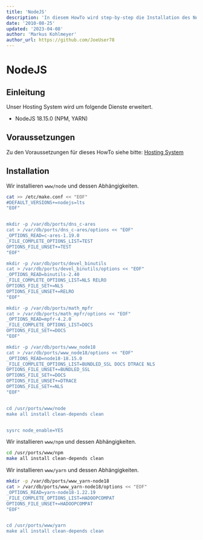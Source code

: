 ```yaml
---
title: 'NodeJS'
description: 'In diesem HowTo wird step-by-step die Installation des NodeJS Servers für ein Hosting System auf Basis von FreeBSD 64Bit auf einem dedizierten Server beschrieben.'
date: '2010-08-25'
updated: '2023-04-08'
author: 'Markus Kohlmeyer'
author_url: https://github.com/JoeUser78
---
```


# NodeJS

## Einleitung

Unser Hosting System wird um folgende Dienste erweitert.

- NodeJS 18.15.0 (NPM, YARN)

## Voraussetzungen

Zu den Voraussetzungen für dieses HowTo siehe bitte: [Hosting System](/howtos/freebsd/hosting_system/)

## Installation

Wir installieren `www/node` und dessen Abhängigkeiten.

``` bash
cat >> /etc/make.conf << "EOF"
#DEFAULT_VERSIONS+=nodejs=lts
"EOF"


mkdir -p /var/db/ports/dns_c-ares
cat > /var/db/ports/dns_c-ares/options << "EOF"
_OPTIONS_READ=c-ares-1.19.0
_FILE_COMPLETE_OPTIONS_LIST=TEST
OPTIONS_FILE_UNSET+=TEST
"EOF"

mkdir -p /var/db/ports/devel_binutils
cat > /var/db/ports/devel_binutils/options << "EOF"
_OPTIONS_READ=binutils-2.40
_FILE_COMPLETE_OPTIONS_LIST=NLS RELRO
OPTIONS_FILE_SET+=NLS
OPTIONS_FILE_UNSET+=RELRO
"EOF"

mkdir -p /var/db/ports/math_mpfr
cat > /var/db/ports/math_mpfr/options << "EOF"
_OPTIONS_READ=mpfr-4.2.0
_FILE_COMPLETE_OPTIONS_LIST=DOCS
OPTIONS_FILE_SET+=DOCS
"EOF"

mkdir -p /var/db/ports/www_node18
cat > /var/db/ports/www_node18/options << "EOF"
_OPTIONS_READ=node18-18.15.0
_FILE_COMPLETE_OPTIONS_LIST=BUNDLED_SSL DOCS DTRACE NLS
OPTIONS_FILE_UNSET+=BUNDLED_SSL
OPTIONS_FILE_SET+=DOCS
OPTIONS_FILE_UNSET+=DTRACE
OPTIONS_FILE_SET+=NLS
"EOF"


cd /usr/ports/www/node
make all install clean-depends clean


sysrc node_enable=YES
```

Wir installieren `www/npm` und dessen Abhängigkeiten.

``` bash
cd /usr/ports/www/npm
make all install clean-depends clean
```

Wir installieren `www/yarn` und dessen Abhängigkeiten.

``` bash
mkdir -p /var/db/ports/www_yarn-node18
cat > /var/db/ports/www_yarn-node18/options << "EOF"
_OPTIONS_READ=yarn-node18-1.22.19
_FILE_COMPLETE_OPTIONS_LIST=HADOOPCOMPAT
OPTIONS_FILE_UNSET+=HADOOPCOMPAT
"EOF"


cd /usr/ports/www/yarn
make all install clean-depends clean
```
